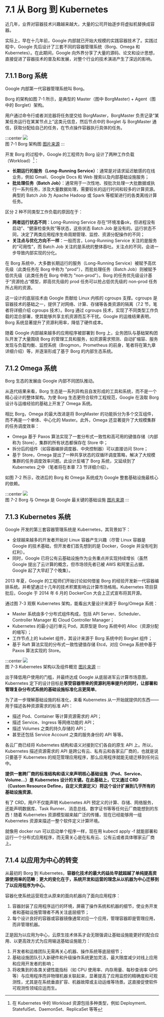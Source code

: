 # 7.1 从 Borg 到 Kubernetes

近几年，业界对容器技术兴趣越来越大，大量的公司开始逐步将虚拟机替换成容器。

实际上，早在十几年前，Google 内部就已开始大规模的实践容器技术了。实践过程中，Google 先后设计了三套不同的容器管理系统（Borg、Omega 和 Kubernetes）。在此期间，Google 向外界分享了大量的源码、论文和设计思想，直接促进了容器技术的普及和发展，对整个行业的技术演进产生了深远的影响。

## 7.1.1 Borg 系统
Google 内部第一代容器管理系统叫 Borg。

Borg 的架构如图 7-1 所示，是典型的 Master（图中 BorgMaster) + Agent（图中的 Borglet）架构。

用户通过命令行或者浏览器将任务提交给 BorgMaster，BorgMaster 负责记录“某某任务运行在某某节点上”这类元信息，然后节点中的 Borglet 与 BorgMaster 通信，获取分配给自己的任务，在节点操作容器执行具体的任务。

:::center
  ![](../assets/borg-arch.png)<br/>
  图 7-1 Borg 架构图 [图片来源](https://research.google/pubs/large-scale-cluster-management-at-google-with-borg/)
:::

开发 Borg 的过程中，Google 的工程师为 Borg 设计了两种工作负载（Workload）[^1]：
- **长期运行的服务（Long-Running Service）**：通常是对请求延迟敏感的在线业务，例如 Gmail、Google Docs 和 Web 搜索以及内部基础设施服务；
- **批处理任务（Batch Job）**：通常用于一次性地、按批次处理一大批数据或执行一系列任务，涉及大量数据处理，需要较长的运行时间和较多的计算资源。典型的 Batch Job 为 Apache Hadoop 或 Spark 等框架进行的各类离线计算任务。


区分 2 种不同类型工作负载的原因在于：

- **两者运行状态不同**：Long-Running Service 存在“环境准备ok，但进程没有启动”、“健康检查失败”等状态，这些状态 Batch Job 是没有的。运行状态不同，决定了两类应用程序生命周期管理、监控、资源分配操作的不同；
- **关注点与优化方向不一样**：一般而言，Long-Running Service 关注的是服务的“可用性”，而 Batch Job 关注的是系统的整体吞吐。关注点的不同，会进一步导致内部实现的分化。

在 Borg 系统中，大多数长期运行的服务（Long-Running Service）被赋予高优先级（此类任务在 Borg 中称为 "prod"），而批处理任务（Batch Job）则被赋予低优先级（此类任务在 Borg 中称为 "non-prod"）。Borg 的任务优先级设计基于“资源抢占”模型，即高优先级的 prod 任务可以抢占低优先级的 non-prod 任务所占用的资源。

这一设计的底层技术由 Google 贡献给 Linux 内核的 cgroups 支撑。cgroups 是容器技术的基础之一，提供了对网络、计算、存储等各类资源的隔离（7.2 节，笔者将详细介绍 cgroups 技术）。Borg 通过 cgroups 技术，实现了不同类型工作负载的混合部署，使其能够共享主机资源而互不干扰。Google 的运维结果表明，Borg 系统显著提升了资源利用率，降低了硬件成本。

随着 Google 内部越来越多的应用程序被部署到 Borg 上，业务团队与基础架构团队开发了大量围绕 Borg 的管理工具和服务，如资源需求预测、自动扩缩容、服务发现与负载均衡、监控系统（Brogmon，Prometheus 的前身，笔者将在第九章详细介绍）等，并逐渐形成了基于 Borg 的内部生态系统。

## 7.1.2 Omega 系统

Borg 生态的发展由 Google 内部不同团队推动。

从迭代结果来看，Borg 生态是一系列异构且自发形成的工具和系统，而不是一个精心设计的整体架构。为使 Borg 生态更符合软件工程规范，Google 在汲取 Borg 设计与运维经验的基础上开发了 Omega 系统。

相比 Borg，Omega 的最大改进是将 BorgMaster 的功能拆分为多个交互组件，而不再是一个单体、中心化的 Master。此外，Omega 还显著提升了大规模集群的任务调度效率：

- Omega 基于 Paxos 算法实现了一套分布式一致性和高可用的键值存储（内部称为 Store），集群的所有状态都保存在 Store 中；
- 拆分后的组件（如容器编排调度器、中央控制器）可以直接访问 Store；
- 基于 Store，Omega 提出了一种共享状态的双循环调度策略，解决了大规模集群的任务调度效率问题。此设计反哺了 Borg 系统，又延续到了 Kubernetes 之中（笔者将在本章 7.3 节详细介绍）。


如图 7-2 所示，改进后的 Borg 和 Omega 系统成为 Google 整套基础设施最核心的依赖。

:::center
  ![](../assets/Borg.jpeg) <br/>
  图 7-2 Borg 与 Omega 是 Google 最关键的基础设施 [图片来源](https://cs.brown.edu/~malte/pub/dissertations/phd-final.pdf)
:::

## 7.1.3 Kubernetes 系统

Google 开发的第三套容器管理系统是 Kubernetes，其背景如下：

- 全球越来越多的开发者开始对 Linux 容器产生兴趣（尽管 Linux 容器是 Google 的技术基础，但开发者们首先想到的是 Docker，Google 并没有吃到红利）。
- 同时，Google 已将公有云基础设施作为业务重点并实现持续增长（虽然 Google 提出了云计算的概念，但市场领先者已被 AWS 和阿里云占据，Google 起了大早赶了个晚集）。

2013 年夏，Google 的工程师们开始讨论如何借鉴 Borg 的经验开发新一代容器编排系统。并希望通过十几年的技术积累影响云计算市场格局。Kubernetes 项目获批后，Google 于 2014 年 6 月的 DockerCon 大会上正式宣布将其开源。

通过图 7-3 观察 Kubernetes 架构，能看出大量设计来源于 Borg/Omega 系统：

- Master 系统由多个分布式组件构成，包括 API Server、Scheduler、Controller Manager 和 Cloud Controller Manager；
- Kubernetes 的最小运行单元 Pod，其原型是 Borg 系统中的 Alloc（资源分配的缩写）；
- 工作节点上的 kubelet 组件，其设计来源于 Borg 系统中的 Borglet 组件；
- 基于 Raft 算法实现的分布式一致性键值存储 Etcd，对应 Omega 系统中基于 Paxos 算法实现的 Store。

:::center
  ![](../assets/k8s-arch.svg)<br/>
  图 7-3 Kubernetes 架构以及组件概览 [图片来源](https://link.medium.com/oWobLWzCQJb)
:::


出于降低用户使用的门槛，并最终达成 Google 从底层进军云计算市场意图，Kubernetes 定下的设计目标是**享受容器带来的资源利用率提升的同时，让部署和管理复杂分布式系统的基础设施标准化且更简单**。

为了进一步理解基础设施的标准化，来看 Kubernetes 从一开始就提供的东西——用于描述各种资源需求的标准 API：

- 描述 Pod、Container 等计算资源需求的 API；
- 描述 Service、Ingress 等网络功能的 API；
- 描述 Volumes 之类的持久存储的 API；
- 甚至还包括 Service Account 之类的服务身份的 API 等等。

各云厂商已经将 Kubernetes 结构和语义对接到它们各自的原生 API 上。所以，Kubernetes 描述资源需求的 API 是跨公有云、私有云和各家云厂商的，也就是说只要基于 Kubernetes 的规范管理应用程序，那么应用程序就能无缝迁移到任何云中。

**提供一套跨厂商的标准结构和语义来声明核心基础设施（Pod、Service、Volume...）是 Kubernetes 设计的关键。在此基础上，它又通过 CRD（Custom Resource Define，自定义资源定义）将这个设计扩展到几乎所有的基础设施资源**。

有了 CRD，用户不仅能声明 Kubernetes API 预定义的计算、存储、网络服务，还能声明数据库、Task Runner、消息总线、数字证书等等任何云厂商能想到的东西！随着 Kubernetes 资源模型越来越广泛的传播，现在已经能够用一组 Kubernetes 资源来描述一整个软件定义计算环境。

就像用 docker run 可以启动单个程序一样，现在用 kubectl apply -f 就能部署和运行一个分布式应用程序，而无需关心是在私有云、公有云或者具体哪家云厂商上。

## 7.1.4 以应用为中心的转变

从最初的 Borg 到 Kubernetes，**容器化技术的最大的益处早就超越了单纯提高资源使用率的范畴**；**更大的变化在于，系统开发和运营的理念从以机器为中心迁移到了以应用程序为中心**。

容器化使系统运营观念从原来的面向机器向了面向应用程序：

1. 容器封装了应用程序运行的环境，屏蔽了操作系统和机器的细节，使业务开发者和基础设施管理者不再关注底层细节；
2. 每个设计良好的容器或容器镜像通常对应一个应用，管理容器即是管理应用，而非管理机器。

正是因为以应用为中心，云原生技术体系才会无限强调让基础设施能更好的配合应用、以更高效方式为应用输送基础设施能力：

1. 开发者和运维团队无需再关心机器、操作系统等底层细节；
2. 基础设施团队引入新硬件和升级操作系统更加灵活，最大限度减少对线上应用和应用开发者的影响；
3. 将收集到的各类关键性能指标（如 CPU 使用率、内存用量、每秒查询率 QPS 等）与应用程序而非物理机器关联起来，显著提高了应用监控的精确度和可观测性，尤其是在系统垂直扩容、机器故障或主动运维等场景。这直接促使软件可观测性领域应运而生。


[^1]: 在 Kubernetes 中的 Workload 资源包括多种类型，例如 Deployment、StatefulSet、DaemonSet、ReplicaSet 等等
